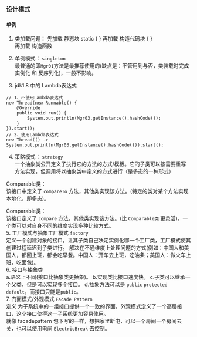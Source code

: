 ### 设计模式
#### 单例
1. 类加载问题：
   先加载 静态块 static {  }
   再加载 构造代码块 {  }<br/>
   再加载 构造函数<br/>

2. 单例模式： `singleton` <br/>
   最普通的即`Mgr01`方法是最推荐使用的(缺点是：不管用到与否，类装载时完成实例化 和 反序列化)，一般不影响。
3. jdk1.8 中的 Lambda表达式

```$java
// 1、不使用Lambda表达式
new Thread(new Runnable() {
    @Override
    public void run() {
        System.out.println(Mgr03.getInstance().hashCode());
    }
}).start();
// 2、使用Lambda表达式
new Thread(() -> System.out.println(Mgr03.getInstance().hashCode())).start();
```
4. 策略模式： `strategy`<br/>
一个抽象类公开定义了执行它的方法的方式/模板。它的子类可以按需要重写方法实现，但调用将以抽象类中定义的方式进行（是多态的一种形式）

Comparable类：<br/>
该接口中定义了 `compareTo` 方法，其他类实现该方法。(特定的类对某个方法实现本地化，即多态)。

Comparable类：<br/>
该接口定义了 `compare` 方法，其他类实现该方法。(比 `Comparable类` 更灵活)。一个类可以对自身不同的维度实现多种比较方式。 <br/>
5. 工厂模式与抽象工厂模式 `factory` <br/>
定义一个创建对象的接口，让其子类自己决定实例化哪一个工厂类，工厂模式使其创建过程延迟到子类进行。
解决在不通维度上处理问题的方式(例如：中国人和美国人，都回上班，都会吃早餐。中国人：开车去上班，吃油条；美国人：做火车上班，吃面包)。<br/>
6. 接口与抽象类<br/>
a.语义上不同(接口比抽象类更抽象)。
b.实现类比接口速度快。
c.子类可以继承一个父类，但是可以实现多个接口。
d.抽象方法可以是 `public` `protected` `default`，而接口只能是`public`。 <br/>
7. 门面模式/外观模式 `Facade Pattern` <br/>
定义 为子系统中的一组接口提供一个一致的界面，外观模式定义了一个高层接口，这个接口使得这一子系统更加容易使用。 <br/>
就像 facadepattern 包下写的一样，想把家里断电，可以一个房间一个房间去关，也可以使用电闸 `ElectricBreak` 去控制。<br/>